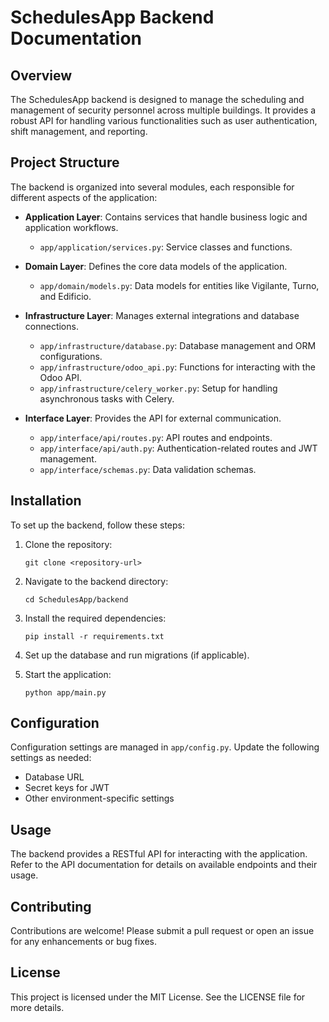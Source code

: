 # SchedulesApp Backend Documentation

## Overview

The SchedulesApp backend is designed to manage the scheduling and management of security personnel across multiple buildings. It provides a robust API for handling various functionalities such as user authentication, shift management, and reporting.

## Project Structure

The backend is organized into several modules, each responsible for different aspects of the application:

- **Application Layer**: Contains services that handle business logic and application workflows.
  - `app/application/services.py`: Service classes and functions.
  
- **Domain Layer**: Defines the core data models of the application.
  - `app/domain/models.py`: Data models for entities like Vigilante, Turno, and Edificio.
  
- **Infrastructure Layer**: Manages external integrations and database connections.
  - `app/infrastructure/database.py`: Database management and ORM configurations.
  - `app/infrastructure/odoo_api.py`: Functions for interacting with the Odoo API.
  - `app/infrastructure/celery_worker.py`: Setup for handling asynchronous tasks with Celery.
  
- **Interface Layer**: Provides the API for external communication.
  - `app/interface/api/routes.py`: API routes and endpoints.
  - `app/interface/api/auth.py`: Authentication-related routes and JWT management.
  - `app/interface/schemas.py`: Data validation schemas.

## Installation

To set up the backend, follow these steps:

1. Clone the repository:
   ```
   git clone <repository-url>
   ```

2. Navigate to the backend directory:
   ```
   cd SchedulesApp/backend
   ```

3. Install the required dependencies:
   ```
   pip install -r requirements.txt
   ```

4. Set up the database and run migrations (if applicable).

5. Start the application:
   ```
   python app/main.py
   ```

## Configuration

Configuration settings are managed in `app/config.py`. Update the following settings as needed:

- Database URL
- Secret keys for JWT
- Other environment-specific settings

## Usage

The backend provides a RESTful API for interacting with the application. Refer to the API documentation for details on available endpoints and their usage.

## Contributing

Contributions are welcome! Please submit a pull request or open an issue for any enhancements or bug fixes.

## License

This project is licensed under the MIT License. See the LICENSE file for more details.